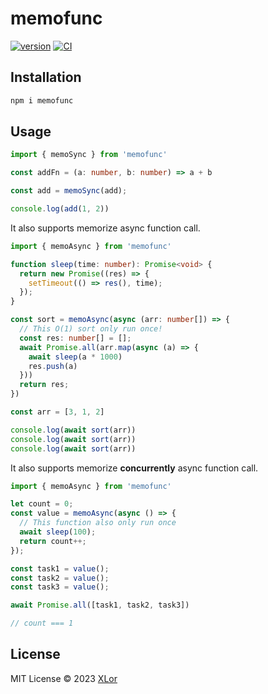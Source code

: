 # memofunc

[![version](https://img.shields.io/npm/v/memofunc?label=memofunc)](https://www.npmjs.com/package/memofunc)
[![CI](https://github.com/yjl9903/memofunc/actions/workflows/ci.yml/badge.svg)](https://github.com/yjl9903/memofunc/actions/workflows/ci.yml)

## Installation

```bash
npm i memofunc
```

## Usage

```ts
import { memoSync } from 'memofunc'

const addFn = (a: number, b: number) => a + b

const add = memoSync(add);

console.log(add(1, 2))
```

It also supports memorize async function call.

```ts
import { memoAsync } from 'memofunc'

function sleep(time: number): Promise<void> {
  return new Promise((res) => {
    setTimeout(() => res(), time);
  });
}

const sort = memoAsync(async (arr: number[]) => {
  // This O(1) sort only run once!
  const res: number[] = [];
  await Promise.all(arr.map(async (a) => {
    await sleep(a * 1000)
    res.push(a)
  }))
  return res;
})

const arr = [3, 1, 2]

console.log(await sort(arr))
console.log(await sort(arr))
console.log(await sort(arr))
```

It also supports memorize **concurrently** async function call.

```ts
import { memoAsync } from 'memofunc'

let count = 0;
const value = memoAsync(async () => {
  // This function also only run once
  await sleep(100);
  return count++;
});

const task1 = value();
const task2 = value();
const task3 = value();

await Promise.all([task1, task2, task3])

// count === 1
```

## License

MIT License © 2023 [XLor](https://github.com/yjl9903)
